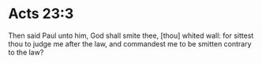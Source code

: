 # Acts 23:3

Then said Paul unto him, God shall smite thee, [thou] whited wall: for sittest thou to judge me after the law, and commandest me to be smitten contrary to the law?